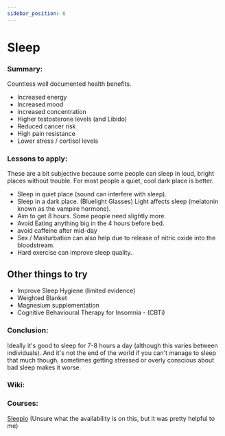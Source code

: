 ```yaml
---
sidebar_position: 6
---
```


# Sleep

### Summary: 

Countless well documented health benefits. 
* Increased energy
* Increased mood
* increased concentration
* Higher testosterone levels (and Libido)
* Reduced cancer risk
* High pain resistance
* Lower stress / cortisol levels


### Lessons to apply:

These are a bit subjective because some people can sleep in loud, bright places without trouble. 
For most people a quiet, cool dark place is better. 


* Sleep in quiet place (sound can interfere with sleep).
* Sleep in a dark place. (Bluelight Glasses) Light affects sleep (melatonin known as the vampire hormone). 
* Aim to get 8 hours. Some people need slightly more.
* Avoid Eating anything big in the 4 hours before bed.
* avoid caffeine after mid-day
* Sex / Masturbation can also help due to release of nitric oxide into the bloodstream.
* Hard exercise can improve sleep quality.


## Other things to try
* Improve Sleep Hygiene (limited evidence)
* Weighted Blanket
* Magnesium supplementation
* Cognitive Behavioural Therapy for Insomnia - (CBTi)


### Conclusion:

Ideally it's good to sleep for 7-8 hours a day (although this varies between individuals). 
And it's not the end of the world if you can't manage to sleep that much though, sometimes getting 
stressed or overly conscious about bad sleep makes it worse.



### Wiki:



### Courses:

[Sleepio](https://www.sleepio.com/cbt-for-insomnia/)
(Unsure what the availability is on this, but it was pretty helpful to me)
